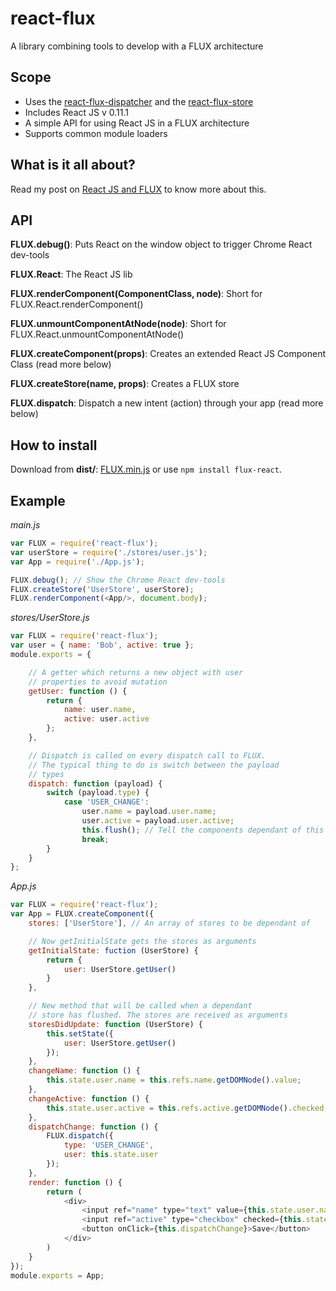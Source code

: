 react-flux
==========

A library combining tools to develop with a FLUX architecture

## Scope
* Uses the [react-flux-dispatcher](https://github.com/christianalfoni/react-flux-dispatcher) and the [react-flux-store](https://github.com/christianalfoni/react-flux-store)
* Includes React JS v 0.11.1
* A simple API for using React JS in a FLUX architecture
* Supports common module loaders

## What is it all about?
Read my post on [React JS and FLUX](http://christianalfoni.github.io/javascript/2014/08/20/react-js-and-flux.html) to know more about this.

## API
**FLUX.debug()**: Puts React on the window object to trigger Chrome React dev-tools

**FLUX.React**: The React JS lib

**FLUX.renderComponent(ComponentClass, node)**: Short for FLUX.React.renderComponent()

**FLUX.unmountComponentAtNode(node)**: Short for FLUX.React.unmountComponentAtNode()

**FLUX.createComponent(props)**: Creates an extended React JS Component Class (read more below)

**FLUX.createStore(name, props)**: Creates a FLUX store

**FLUX.dispatch**: Dispatch a new intent (action) through your app (read more below)

## How to install
Download from **dist/**: [FLUX.min.js](https://rawgithub.com/christianalfoni/react-flux/master/dist/FLUX.min.js) or use
`npm install flux-react`.

## Example
*main.js*
```javascript
var FLUX = require('react-flux');
var userStore = require('./stores/user.js');
var App = require('./App.js');

FLUX.debug(); // Show the Chrome React dev-tools
FLUX.createStore('UserStore', userStore);
FLUX.renderComponent(<App/>, document.body);
```
*stores/UserStore.js*
```javascript
var FLUX = require('react-flux');
var user = { name: 'Bob', active: true };
module.exports = {

	// A getter which returns a new object with user 
	// properties to avoid mutation
	getUser: function () {
		return {
			name: user.name,
			active: user.active
		};
	},

	// Dispatch is called on every dispatch call to FLUX.
	// The typical thing to do is switch between the payload
	// types
	dispatch: function (payload) {
		switch (payload.type) {
			case 'USER_CHANGE':
				user.name = payload.user.name;
				user.active = payload.user.active;
				this.flush(); // Tell the components dependant of this store to update
				break;
		}
	}
};
```

*App.js*
```javascript
var FLUX = require('react-flux');
var App = FLUX.createComponent({
	stores: ['UserStore'], // An array of stores to be dependant of

	// Now getInitialState gets the stores as arguments
	getInitialState: fuction (UserStore) { 
		return {
			user: UserStore.getUser()
		}
	},

	// New method that will be called when a dependant
	// store has flushed. The stores are received as arguments
	storesDidUpdate: function (UserStore) {
		this.setState({
			user: UserStore.getUser()
		});
	},
	changeName: function () {
		this.state.user.name = this.refs.name.getDOMNode().value;
	},
	changeActive: function () {
		this.state.user.active = this.refs.active.getDOMNode().checked;
	},
	dispatchChange: function () {
		FLUX.dispatch({
			type: 'USER_CHANGE',
			user: this.state.user
		});
	},
	render: function () {
		return (
			<div>
				<input ref="name" type="text" value={this.state.user.name} onChange={this.changeName}/>
				<input ref="active" type="checkbox" checked={this.state.user.active} onChange={this.changeActive}/>
				<button onClick={this.dispatchChange}>Save</button>
			</div>
		)
	}
});
module.exports = App;
```
